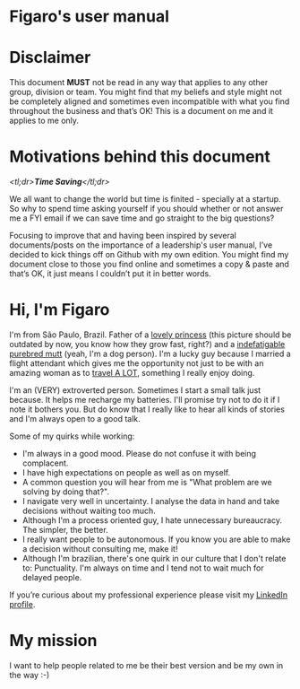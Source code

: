 
# Figaro's user manual

# Disclaimer
This document **MUST** not be read in any way that applies to any other group, division or team. You might find that my beliefs and style might not be completely aligned and sometimes even incompatible with what you find throughout the business and that’s OK! This is a document on me and it applies to me only.

# Motivations behind this document
*<tl;dr>**Time Saving**</tl;dr>*

We all want to change the world but time is finited - specially at a startup. So why to spend time asking yourself if you should whether or not answer me a FYI email if we can save time and go straight to the big questions?

Focusing to improve that and having been inspired by several documents/posts on the importance of a leadership's user manual, I’ve decided to kick things off on Github with my own edition. You might find my document close to those you find online and sometimes a copy & paste and that’s OK, it just means I couldn’t put it in better words.

# Hi, I'm Figaro 

I'm from São Paulo, Brazil. Father of a [lovely princess](img/alice.png) (this picture should be outdated by now, you know how they grow fast, right?) and a [indefatigable purebred mutt](img/maia.png) (yeah, I'm a dog person). I'm a lucky guy because I married a flight attendant which gives me the opportunity not just to be with an amazing woman as to [travel A LOT](https://www.mytravelmap.xyz/u/gg112445688203607613260), something I really enjoy doing.

I'm an (VERY) extroverted person. Sometimes I start a small talk just because. It helps me recharge my batteries. I'll promise try not to do it if I note it bothers you. But do know that I really like to hear all kinds of stories and I'm always open to a good talk.

Some of my quirks while working:
- I'm always in a good mood. Please do not confuse it with being complacent.
- I have high expectations on people as well as on myself.
- A common question you will hear from me is "What problem are we solving by doing that?".
- I navigate very well in uncertainty. I analyse the data in hand and take decisions without waiting too much.
- Although I'm a process oriented guy, I hate unnecessary bureaucracy. The simpler, the better.
- I really want people to be autonomous. If you know you are able to make a decision without consulting me, make it!
- Although I'm brazilian, there's one quirk in our culture that I don't relate to: Punctuality. I'm always on time and I tend not to wait much for delayed people.

If you’re curious about my professional experience please visit my [LinkedIn profile](https://www.linkedin.com/in/lfigaro).


# My mission

I want to help people related to me be their best version and be my own in the way :-)

